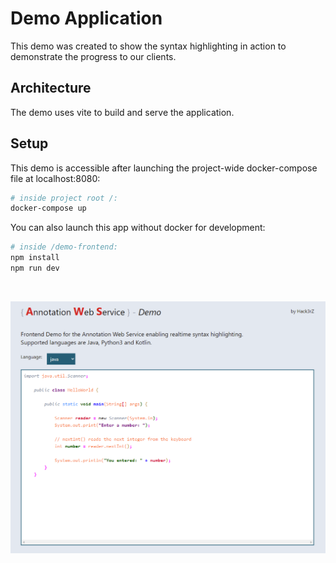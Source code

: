 # Demo Application

This demo was created to show the syntax highlighting in action to demonstrate the progress to our clients.


## Architecture
The demo uses vite to build and serve the application. 

## Setup

This demo is accessible after launching the project-wide docker-compose file at localhost:8080:

```bash
# inside project root /:
docker-compose up
```
You can also launch this app without docker for development:
```bash
# inside /demo-frontend:
npm install
npm run dev
```
<br>

![Architecture](./aws_demo_frontend.png)